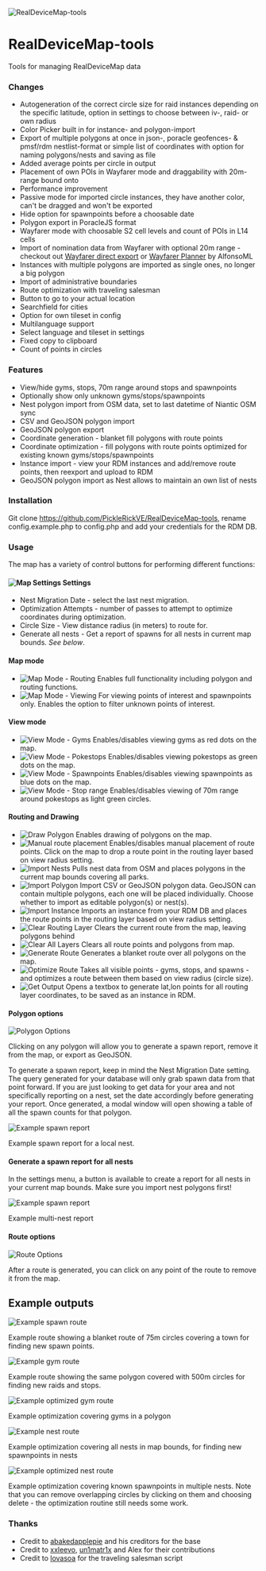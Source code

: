 ![RealDeviceMap-tools](assets/map-header.png?raw=true)
# RealDeviceMap-tools
Tools for managing RealDeviceMap data

### Changes
* Autogeneration of the correct circle size for raid instances depending on the specific latitude, option in settings to choose between iv-, raid- or own radius
* Color Picker built in for instance- and polygon-import
* Export of multiple polygons at once in json-, poracle geofences- & pmsf/rdm nestlist-format or simple list of coordinates with option for naming polygons/nests and saving as file
* Added average points per circle in output 
* Placement of own POIs in Wayfarer mode and draggability with 20m-range bound onto
* Performance improvement
* Passive mode for imported circle instances, they have another color, can't be dragged and won't be exported
* Hide option for spawnpoints before a choosable date
* Polygon export in PoracleJS format
* Wayfarer mode with choosable S2 cell levels and count of POIs in L14 cells
* Import of nomination data from Wayfarer with optional 20m range - checkout out [Wayfarer direct export](https://github.com/PickleRickVE/wayfarer-direct-export) or [Wayfarer Planner](https://gitlab.com/AlfonsoML/wayfarer) by AlfonsoML 
* Instances with multiple polygons are imported as single ones, no longer a big polygon
* Import of administrative boundaries
* Route optimization with traveling salesman
* Button to go to your actual location
* Searchfield for cities
* Option for own tileset in config
* Multilanguage support
* Select language and tileset in settings
* Fixed copy to clipboard
* Count of points in circles

### Features
* View/hide gyms, stops, 70m range around stops and spawnpoints
* Optionally show only unknown gyms/stops/spawnpoints
* Nest polygon import from OSM data, set to last datetime of Niantic OSM sync
* CSV and GeoJSON polygon import
* GeoJSON polygon export
* Coordinate generation - blanket fill polygons with route points
* Coordinate optimization - fill polygons with route points optimized for existing known gyms/stops/spawnpoints
* Instance import - view your RDM instances and add/remove route points, then reexport and upload to RDM
* GeoJSON polygon import as Nest allows to maintain an own list of nests

### Installation
Git clone https://github.com/PickleRickVE/RealDeviceMap-tools, rename config.example.php to config.php and add your credentials for the RDM DB.

### Usage
The map has a variety of control buttons for performing different functions: 

#### ![Map Settings](assets/map-settings.png?raw=true) Settings
* Nest Migration Date - select the last nest migration.
* Optimization Attempts - number of passes to attempt to optimize coordinates during optimization.
* Circle Size - View distance radius (in meters) to route for.
* Generate all nests - Get a report of spawns for all nests in current map bounds. _See below_.

#### Map mode
* ![Map Mode - Routing](assets/map-routing.png?raw=true) Enables full functionality including polygon and routing functions.
* ![Map Mode - Viewing](assets/map-viewing.png?raw=true) For viewing points of interest and spawnpoints only. Enables the option to filter unknown points of interest.

#### View mode
* ![View Mode - Gyms](assets/map-view-gyms.png?raw=true) Enables/disables viewing gyms as red dots on the map.
* ![View Mode - Pokestops](assets/map-view-stops.png?raw=true) Enables/disables viewing pokestops as green dots on the map.
* ![View Mode - Spawnpoints](assets/map-view-spawns.png?raw=true) Enables/disables viewing spawnpoints as blue dots on the map.
* ![View Mode - Stop range](assets/map-view-range.png?raw=true) Enables/disables viewing of 70m range around pokestops as light green circles.

#### Routing and Drawing
* ![Draw Polygon](assets/map-draw-polygon.png?raw=true) Enables drawing of polygons on the map.
* ![Manual route placement](assets/map-place-circle.png?raw=true) Enables/disables manual placement of route points. Click on the map to drop a route point in the routing layer based on view radius setting.
* ![Import Nests](assets/map-import-nests.png?raw=true) Pulls nest data from OSM and places polygons in the current map bounds covering all parks.
* ![Import Polygon](assets/map-import-polygon.png?raw=true) Import CSV or GeoJSON polygon data. GeoJSON can contain multiple polygons, each one will be placed individually. Choose whether to import as editable polygon(s) or nest(s).
* ![Import Instance](assets/map-import-instance.png?raw=true) Imports an instance from your RDM DB and places the route points in the routing layer based on view radius setting.
* ![Clear Routing Layer](assets/map-clear-routing-layer.png?raw=true) Clears the current route from the map, leaving polygons behind
* ![Clear All Layers](assets/map-clear-all-layers.png?raw=true) Clears all route points and polygons from map.
* ![Generate Route](assets/map-generate-route.png?raw=true) Generates a blanket route over all polygons on the map.
* ![Optimize Route](assets/map-optimize-route.png?raw=true) Takes all visible points - gyms, stops, and spawns - and optimizes a route between them based on view radius (circle size).
* ![Get Output](assets/map-get-output.png?raw=true) Opens a textbox to generate lat,lon points for all routing layer coordinates, to be saved as an instance in RDM.

#### Polygon options
![Polygon Options](assets/polygon-options.png?raw=true)

Clicking on any polygon will allow you to generate a spawn report, remove it from the map, or export as GeoJSON.

To generate a spawn report, keep in mind the Nest Migration Date setting. The query generated for your database will only grab spawn data from that point forward. If you are just looking to get data for your area and not specifically reporting on a nest, set the date accordingly before generating your report. Once generated, a modal window will open showing a table of all the spawn counts for that polygon.

![Example spawn report](assets/example-spawn-report.png?raw=true)

Example spawn report for a local nest.

#### Generate a spawn report for all nests
In the settings menu, a button is available to create a report for all nests in your current map bounds. Make sure you import nest polygons first!

![Example spawn report](assets/example-all-nests-report.png?raw=true)

Example multi-nest report

#### Route options
![Route Options](assets/route-point-options.png?raw=true)

After a route is generated, you can click on any point of the route to remove it from the map.

## Example outputs
![Example spawn route](assets/example-blanket-route-spawn.png?raw=true)

Example route showing a blanket route of 75m circles covering a town for finding new spawn points.

![Example gym route](assets/example-blanket-route-gym.png?raw=true)

Example route showing the same polygon covered with 500m circles for finding new raids and stops.

![Example optimized gym route](assets/example-optimized-route-gyms.png?raw=true)

Example optimization covering gyms in a polygon

![Example nest route](assets/example-blanket-route-nest.png?raw=true)

Example optimization covering all nests in map bounds, for finding new spawnpoints in nests

![Example optimized nest route](assets/example-optimized-route-nests.png?raw=true)

Example optimization covering known spawnpoints in multiple nests. Note that you can remove overlapping circles by clicking on them and choosing delete - the optimization routine still needs some work.

### Thanks
* Credit to [abakedapplepie](https://github.com/abakedapplepie) and his creditors for the base
* Credit to [xxleevo](https://github.com/xxleevo), [un1matr1x](https://github.com/Un1matr1x) and Alex for their contributions
* Credit to [lovasoa](https://github.com/lovasoa) for the traveling salesman script
